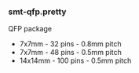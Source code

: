 ### smt-qfp.pretty ###

QFP package

* 7x7mm - 32 pins - 0.8mm pitch
* 7x7mm - 48 pins - 0.5mm pitch
* 14x14mm - 100 pins - 0.5mm pitch

